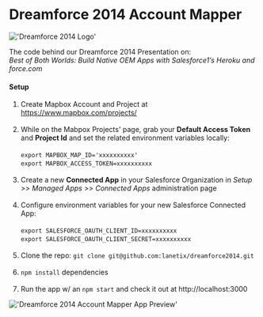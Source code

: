 Dreamforce 2014 Account Mapper
==============================

!['Dreamforce 2014 Logo'](http://www.pardot.com/wp-content/uploads/2014/07/dreamforce_banner_1200x300.jpg)

The code behind our Dreamforce 2014 Presentation on:<br> *Best of Both Worlds: Build Native OEM Apps with Salesforce1’s Heroku and force.com*

#### Setup

1. Create Mapbox Account and Project at https://www.mapbox.com/projects/<br><br>
2. While on the Mabpox Projects' page, grab your **Default Access Token** and **Project Id** and set the related environment variables locally:<br><br> `export MAPBOX_MAP_ID='xxxxxxxxxx'` <br> `export MAPBOX_ACCESS_TOKEN=xxxxxxxxxx` <br><br>
3. Create a new **Connected App** in your Salesforce Organization in *Setup >> Managed Apps >> Connected Apps* administration page<br><br>
4. Configure environment variables for your new Salesforce Connected App: <br><br> `export SALESFORCE_OAUTH_CLIENT_ID=xxxxxxxxxx`<br>
`export SALESFORCE_OAUTH_CLIENT_SECRET=xxxxxxxxxx`<br><br>
5. Clone the repo: `git clone git@github.com:lanetix/dreamforce2014.git`<br><br>
6. `npm install` dependencies<br><br>
7. Run the app w/ an `npm start` and check it out at http://localhost:3000

!['Dreamforce 2014 Account Mapper App Preview'](https://www.dropbox.com/s/29bsxfwhxucy7ti/dreamforce14-app-preview.png?dl=1)
